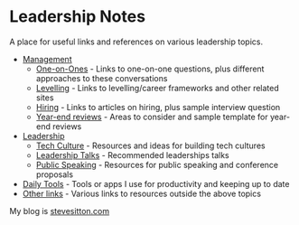 # Leadership Notes

A place for useful links and references on various leadership topics.

- [Management](management)
  - [One-on-Ones](management/one-on-ones.md) - Links to one-on-one questions, plus different approaches to these conversations
  - [Levelling](management/levelling.md) - Links to levelling/career frameworks and other related sites
  - [Hiring](management/hiring.md) - Links to articles on hiring, plus sample interview question 
  - [Year-end reviews](management/year-end-reviews.md) - Areas to consider and sample template for year-end reviews
- [Leadership](leadership)
  - [Tech Culture](leadership/tech-culture.md) - Resources and ideas for building tech cultures
  - [Leadership Talks](leadership/leadership-talks.md) - Recommended leaderships talks
  - [Public Speaking](leadership/public-speaking.md) - Resources for public speaking and conference proposals
- [Daily Tools](daily-tools.md) - Tools or apps I use for productivity and keeping up to date
- [Other links](other-links.md) - Various links to resources outside the above topics

My blog is [stevesitton.com](https://stevesitton.com)
